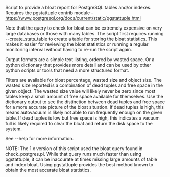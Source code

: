 Script to provide a bloat report for PostgreSQL tables and/or indexes. Requires the pgstattuple contrib module - https://www.postgresql.org/docs/current/static/pgstattuple.html

Note that the query to check for bloat can be extremely expensive on very large databases or those with many tables. The script first requires running --create_stats_table to create a table for storing the bloat statistics. This makes it easier for reviewing the bloat statistics or running a regular monitoring interval without having to re-run the script again.

Output formats are a simple text listing, ordered by wasted space. Or a python dictionary that provides more detail and can be used by other python scripts or tools that need a more structured format.

Filters are available for bloat percentage, wasted size and object size. The wasted size reported is a combination of dead tuples and free space in the given object. The wasted size value will likely never be zero since most tables keep a small amount of free space available for themselves. Use the dictionary output to see the distinction between dead tuples and free space for a more accurate picture of the bloat situation. If dead tuples is high, this means autovacuum is likely not able to run frequently enough on the given table. If dead tuples is low but free space is high, this indicates a vacuum full is likely required to clear the bloat and return the disk space to the system.

See --help for more information.

NOTE: The 1.x version of this script used the bloat query found in check_postgres.pl. While that query runs much faster than using pgstattuple, it can be inaccurate at times missing large amounts of table and index bloat. Using pgstattuple provides the best method known to obtain the most accurate bloat statistics.
